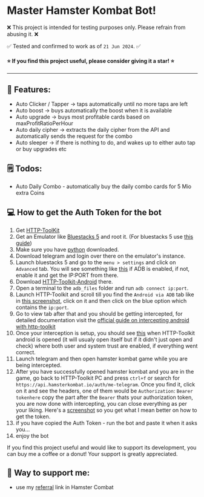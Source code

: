 # Master Hamster Kombat Bot!

❌ This project is intended for testing purposes only. Please refrain from abusing it. ❌

✅ Tested and confirmed to work as of `21 Jun 2024`. ✅


#### ⭐ If you find this project useful, please consider giving it a star! ⭐

<hr>

## 📗 Features:
- Auto Clicker / Tapper -> taps automatically until no more taps are left
- Auto boost -> buys automatically the boost when it is available
- Auto upgrade -> buys most profitable cards based on maxProfitRatioPerHour
- Auto daily cipher -> extracts the daily cipher from the API and automatically sends the request for the combo
- Auto sleeper -> if there is nothing to do, and wakes up to either auto tap or buy upgrades etc

## 🗒️ Todos:
- Auto Daily Combo - automatically buy the daily combo cards for 5 Mio extra Coins

## 💻 How to get the Auth Token for the bot
1. Get [HTTP-ToolKit](https://httptoolkit.com/)
2. Get an Emulator like [Bluestacks 5](https://www.bluestacks.com/) and root it. 
(For bluestacks 5 use [this guide](https://kimlisoft.com/how-to-root-bluestacks-5/))
3. Make sure you have [python](https://www.python.org/downloads/) downloaded.
4. Download telegram and login over there on the emulator's instance.
6. Launch bluestacks 5 and go to the `menu > settings` and click on `Advanced` tab. 
You will see something like [this](https://raw.githubusercontent.com/fw-real/hamster-kombat-auto-upgrade/main/screenshots/adbss.png) if ADB is enabled, if not, enable it and get the IP:PORT from there.
7. Download [HTTP-Toolkit-Android](https://play.google.com/store/apps/details?id=tech.httptoolkit.android.v1&hl=en_IN) there.
8. Open a terminal to the `adb_files` folder and run `adb connect ip:port`.
9. Launch HTTP-Toolkit and scroll till you find the `Android via ADB` tab like in [this screenshot](https://raw.githubusercontent.com/fw-real/hamster-kombat-auto-upgrade/main/screenshots/httptoolkitss.png), click on it and then click on the blue option which contains the `ip:port`.
10. Go to view tab after that and you should be getting intercepted, for detailed documentation visit the [official guide on intercepting android with http-toolkit](https://httptoolkit.com/docs/guides/android/)
11. Once your interception is setup, you should see [this](https://raw.githubusercontent.com/fw-real/hamster-kombat-auto-upgrade/main/screenshots/interceptingss.png) when HTTP-Toolkit android is opened (it will usualy open itself but if it didn't just open and check) where both user and system trust are enabled, if everything went correct.
12. Launch telegram and then open hamster kombat game while you are being intercepted.
13. After you have successfully opened hamster kombat and you are in the game, go back to HTTP-Toolkit PC and press `ctrl+f` or search for `https://api.hamsterkombat.io/auth/me-telegram`. Once you find it, click on it and see the headers, one of them would be `Authorization`: `Bearer tokenhere` copy the part after the `Bearer` thats your authorization token, you are now done with intercepting, you can close everything as per your liking. 
Here's a [screenshot](https://raw.githubusercontent.com/fw-real/hamster-kombat-auto-upgrade/main/screenshots/req.png) so you get what I mean better on how to get the token.
14. if you have copied the Auth Token - run the bot and paste it when it asks you...
15. enjoy the bot

If you find this project useful and would like to support its development, you can buy me a coffee or a donut! Your support is greatly appreciated.

## 📑 Way to support me:
- use my [referral](https://t.me/haMster_kombat_bot/start?startapp=kentId177023377) link in Hamster Combat
